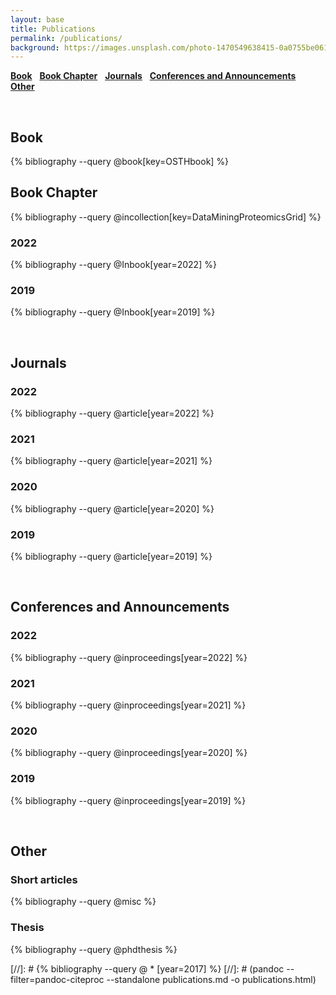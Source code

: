 ```yaml
---
layout: base
title: Publications
permalink: /publications/
background: https://images.unsplash.com/photo-1470549638415-0a0755be0619?auto=format&w=2000
---
```


<!-- # Bibliography -->

[**Book**](#book) &nbsp; [**Book Chapter**](#book-chapter) &nbsp; [**Journals**](#journals) &nbsp; [**Conferences and Announcements**](#conferences-and-announcements) &nbsp; [**Other**](#other)

<br/>

## Book

{% bibliography --query @book[key=OSTHbook] %}
<br/>

## Book Chapter

{% bibliography --query @incollection[key=DataMiningProteomicsGrid] %}

### 2022

{% bibliography --query @Inbook[year=2022] %}

### 2019

{% bibliography --query @Inbook[year=2019] %}

<br/>

## Journals

<p style="margin-bottom:15px"></p>

### 2022

{% bibliography --query @article[year=2022] %}

### 2021

{% bibliography --query @article[year=2021] %}

### 2020

{% bibliography --query @article[year=2020] %}

### 2019

{% bibliography --query @article[year=2019] %}

<br/>

## Conferences and Announcements

<p style="margin-bottom:15px"></p>

<!-- ### 2020

{% bibliography --query @inproceedings[year=2020] %} -->

### 2022

{% bibliography --query @inproceedings[year=2022] %}

### 2021

{% bibliography --query @inproceedings[year=2021] %}

### 2020

{% bibliography --query @inproceedings[year=2020] %}

### 2019

{% bibliography --query @inproceedings[year=2019] %}


<br/>

## Other

<p style="margin-bottom:15px"></p>

### Short articles

{% bibliography --query @misc %}

### Thesis

{% bibliography --query @phdthesis %}


[//]: # {% bibliography --query @ \* [year=2017] %}
[//]: # (pandoc --filter=pandoc-citeproc --standalone publications.md -o publications.html)
